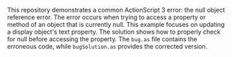 This repository demonstrates a common ActionScript 3 error: the null object reference error.  The error occurs when trying to access a property or method of an object that is currently null. This example focuses on updating a display object's text property. The solution shows how to properly check for null before accessing the property.  The `bug.as` file contains the erroneous code, while `bugSolution.as` provides the corrected version.